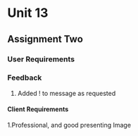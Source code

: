 # Unit 13

## Assignment Two

### User Requirements  

### Feedback

1. Added ! to message as requested

#### Client Requirements

1.Professional, and good presenting Image